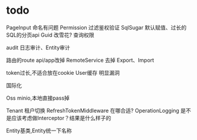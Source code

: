 # todo

PageInput 命名有问题
Permission 过滤鉴权验证
SqlSugar 默认赋值、过长的SQL的分页api
Guid 改雪花?
查询权限

audit 日志审计、Entity审计

路由的route api/app改掉
RemoteService 去掉
Export、Import

token过长,不适合放在cookie
User缓存 明显漏洞

国际化

Oss minio,本地直接pass掉

Tenant 租户切换
RefreshTokenMiddleware 在哪合适?
OperationLogging 是不是应该考虑做Interceptor？结果是什么样子的

Entity基类,Entity统一下名称





